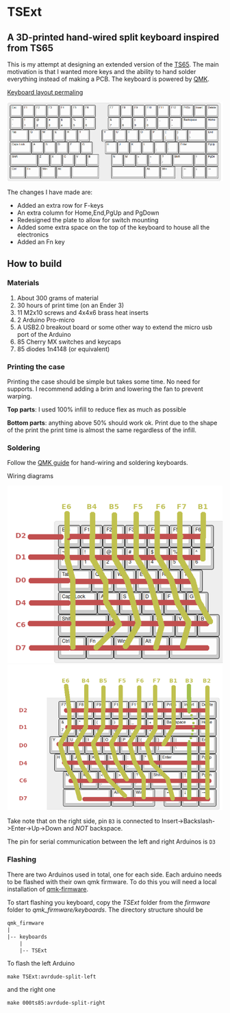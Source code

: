 # TSExt
## A 3D-printed hand-wired split keyboard inspired from TS65

This is my attempt at designing an extended version of the [TS65](https://github.com/mohitg11/TS65AVR). The main motivation is that I wanted more keys and the ability to hand solder everything instead of making a PCB. The keyboard is powered by [QMK](https://qmk.fm/).

[Keyboard layout permaling](http://www.keyboard-layout-editor.com/##@@=Esc&=F1&=F2&=F3&=F4&=F5&=F6&_x:1%3B&=F7&=F8&=F9&=F10&=F11&=F12&=PrtSc&=Insert&=Delete%3B&@=~%0A%60&=!%0A1&=%2F@%0A2&=%23%0A3&=$%0A4&=%25%0A5&=%5E%0A6&_x:1%3B&=%2F&%0A7&=*%0A8&=(%0A9&=)%0A0&=%2F_%0A-&=+%0A%2F=&_w:2%3B&=Backspace&=Home%3B&@_w:1.5%3B&=Tab&=Q&=W&=E&=R&=T&_x:1%3B&=Y&=U&=I&=O&=P&=%7B%0A%5B&=%7D%0A%5D&_w:1.5%3B&=%7C%0A%5C&=End%3B&@_w:1.75%3B&=Caps%20Lock&=A&=S&=D&=F&=G&_x:1%3B&=H&=J&=K&=L&=%2F:%0A%2F%3B&=%22%0A'&_w:2.25%3B&=Enter&=PgUp%3B&@_w:2.25%3B&=Shift&=Z&=X&=C&=V&=B&_x:1%3B&=N&=M&=%3C%0A,&=%3E%0A.&=%3F%0A%2F%2F&_w:1.75%3B&=Shift&=%E2%86%91&=PgDn%3B&@_w:1.25%3B&=Ctrl&_w:1.25%3B&=Fn&_w:1.25%3B&=Win&_w:1.25%3B&=Alt&_a:7&w:2.25%3B&=&_x:1&w:2.75%3B&=&_a:4&w:1.25%3B&=Alt&_w:1.25%3B&=Win&_x:0.5%3B&=%E2%86%90&=%E2%86%93&=%E2%86%92)

![Layout](images/layout.png)

The changes I have made are:

- Added an extra row for F-keys
- An extra column for Home,End,PgUp and PgDown
- Redesigned the plate to allow for switch mounting
- Added some extra space on the top of the keyboard to house all the electronics
- Added an Fn key

## How to build
### Materials
1. About 300 grams of material
2. 30 hours of print time (on an Ender 3)
3. 11 M2x10 screws and 4x4x6 brass heat inserts
4. 2 Arduino Pro-micro
5. A USB2.0 breakout board or some other way to extend the micro usb port of the Arduino
6. 85 Cherry MX switches and keycaps
7. 85 diodes 1n4148 (or equivalent)

### Printing the case
Printing the case should be simple but takes some time. No need for supports. I recommend adding a brim and lowering the fan to prevent warping.

**Top parts**: I used 100% infill to reduce flex as much as possible

**Bottom parts**: anything above 50% should work ok. Print due to the shape of the print the print time is almost the same regardless of the infill.

### Soldering
Follow the [QMK guide](https://docs.qmk.fm/#/hand_wire?id=soldering-the-diodes) for hand-wiring and soldering keyboards.

Wiring diagrams

![Left](images/left-wiring.png)
![Right](images/right-wiring.png)

Take note that on the right side, pin `B3` is connected to Insert->Backslash->Enter->Up->Down and *NOT* backspace.

The pin for serial communication between the left and right Arduinos is `D3`

### Flashing
There are two Arduinos used in total, one for each side. Each arduino needs to be flashed with their own qmk firmware. To do this you will need a local installation of [qmk-firmware](https://github.com/qmk/qmk_firmware/). 

To start flashing you keyboard, copy the *TSExt* folder from the *firmware* folder to *qmk_firmware/keyboards*. The directory structure should be

```
qmk_firmware
|
|-- keyboards
    |
    |-- TSExt
```

To flash the left Arduino
```
make TSExt:avrdude-split-left 
```

and the right one
```
make 000ts85:avrdude-split-right
```

